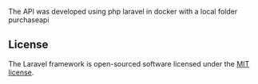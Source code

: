 The API  was developed using php laravel in docker with a local folder purchaseapi


## License

The Laravel framework is open-sourced software licensed under the [MIT license](https://opensource.org/licenses/MIT).
